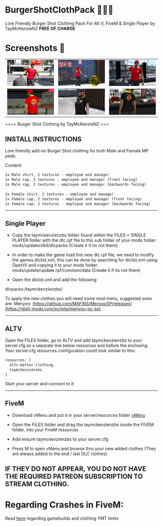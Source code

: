 # BurgerShotClothPack 🍔👚🧢

Lore Friendly Burger Shot Clothing Pack For Alt V, FiveM &amp; Single Player by TayMcKenzieNZ **FREE OF CHARGE**

# Screenshots 📸

| | | |
|-|-|-|
| <img src="FILES/SCREENSHOTS/TBS01.png" width="750"> | <img src="FILES/SCREENSHOTS/TBS02.png" width="750"> | <img src="FILES/SCREENSHOTS/TBS03.png" width="750"> |
| <img src="FILES/SCREENSHOTS/TBS04.png" width="750"> | <img src="FILES/SCREENSHOTS/TBS05.png" width="750"> | <img src="FILES/SCREENSHOTS/TBS06.png" width="750"> |


==== Burger Shot Clothing by TayMcKenzieNZ ===


INSTALL INSTRUCTIONS
--------------------


Lore friendly add-on Burger Shot clothing for both Male and Female MP peds.

Content:

```
1x Male shirt, 2 textures - employee and manager
1x Male cap, 2 textures - employee and manager (front facing)
1x Male cap, 2 textures - employee and manager (backwards facing)

1x Female shirt, 2 textures - employee and manager 
1x Female cap, 2 textures - employee and manager (front facing)
1x Female cap, 2 textures - employee and manager (backwards facing)
```

--------------------------------------

## Single Player 

- Copy the taymckenzienzbs folder found within the FILES > SINGLE PLAYER folder  with the dlc.rpf file to this sub folder of your mods folder: mods/update/x64/dlcpacks (Create it if its not there)

- In order to make the game load this new dlc.rpf file, we need to modify the games dlclist.xml, this can be done by searching for dlclist.xml using OpenIV and copying it to your mods folder: mods/update/update.rpf/common/data (Create it if its not there)

- Open the dlclist.xml and add the following:

<Item>dlcpacks:/taymckenzienzbs/</Item>

To apply the new clothes you will need some mod menu, suggested ones are:
Menyoo: [https://github.com/MAFINS/MenyooSP/releases](https://gta5-mods.com/scripts/menyoo-pc-sp)

--------------------------------------

## ALTV

Open the FILES folder, go to ALTV and add taymckenzienzbs to your server.cfg as a separate line below resources and before the enclosing. Your server.cfg resources configuration could look similar to this:

```
resources: [
  altv-better-clothing,
  taymckenzienzbs
]
```

Start your server and connect to it

--------------------------------------

## FiveM

- Download vMenu and put it in your server/resources folder [vMenu](https://github.com/TomGrobbe/vMenu/releases)

- Open the FILES folder and drag the taymckenzienzbs inside the FIVEM folder, into your FiveM resources

- Add ensure taymckenzienzbs to your server.cfg

- Press M to open vMenu  and browse thru your new added clothes (They are always added to the end / last DLC clothes)

## IF THEY DO NOT APPEAR, YOU DO NOT HAVE THE REQUIRED PATREON SUBSCRIPTION TO STREAM CLOTHING.

# Regarding Crashes in FiveM:

Read [here](https://forum.cfx.re/t/tutorial-forcing-gamebuilds-on-fivem/4784977) regarding gamebuilds and clothing YMT limits
